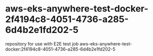 # aws-eks-anywhere-test-docker-2f4194c8-4051-4736-a285-6d4b2e1fd202-5
repository for use with E2E test job aws-eks-anywhere-test-docker:2f4194c8-4051-4736-a285-6d4b2e1fd202-5
